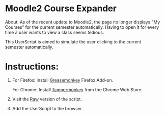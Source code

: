 Moodle2 Course Expander
====
About:
As of the recent update to Moodle2, the page no longer displays "My Courses" for the current semester automatically.
Having to open it for every time a user wants to view a class seems tedious.

This UserScript is aimed to simulate the user clicking to the current semester automatically.


Instructions:
====
1) For Firefox:
     Install <a href="https://addons.mozilla.org/en-US/firefox/addon/greasemonkey/">Greasemonkey</a> Firefox Add-on.
  
   For Chrome:
     Install <a href="https://chrome.google.com/webstore/detail/tampermonkey/dhdgffkkebhmkfjojejmpbldmpobfkfo?hl=en">Tampermonkey<a> from the Chrome Web Store.

2) Visit the <a href="https://github.com/DragonDragoon/Misc/raw/master/JavaScript/Moodle2-Course-Expander/Moodle2CourseExpander.user.js">Raw</a> version of the script.

3) Add the UserScript to the browser.
